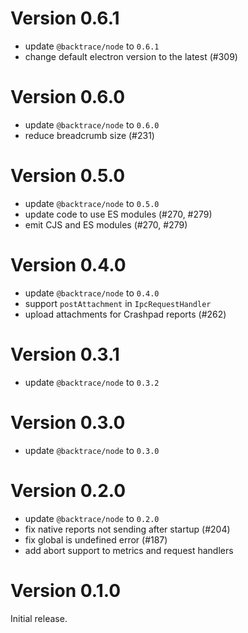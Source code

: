 # Version 0.6.1

-   update `@backtrace/node` to `0.6.1`
-   change default electron version to the latest (#309)

# Version 0.6.0

-   update `@backtrace/node` to `0.6.0`
-   reduce breadcrumb size (#231)

# Version 0.5.0

-   update `@backtrace/node` to `0.5.0`
-   update code to use ES modules (#270, #279)
-   emit CJS and ES modules (#270, #279)

# Version 0.4.0

-   update `@backtrace/node` to `0.4.0`
-   support `postAttachment` in `IpcRequestHandler`
-   upload attachments for Crashpad reports (#262)

# Version 0.3.1

-   update `@backtrace/node` to `0.3.2`

# Version 0.3.0

-   update `@backtrace/node` to `0.3.0`

# Version 0.2.0

-   update `@backtrace/node` to `0.2.0`
-   fix native reports not sending after startup (#204)
-   fix global is undefined error (#187)
-   add abort support to metrics and request handlers

# Version 0.1.0

Initial release.

